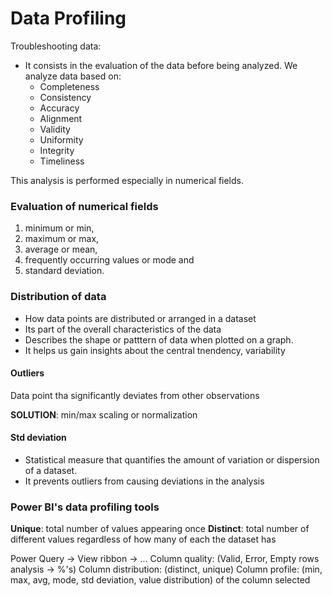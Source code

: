 # Data Profiling
Troubleshooting data:
- It consists in the evaluation of the data before being analyzed. We analyze data based on:
    - Completeness
    - Consistency
    - Accuracy
    - Alignment
    - Validity
    - Uniformity
    - Integrity
    - Timeliness

This analysis is performed especially in numerical fields.

### Evaluation of numerical fields
1. minimum or min, 
2. maximum or max, 
3. average or mean, 
4. frequently occurring values or mode and 
5. standard deviation. 

### Distribution of data
- How data points are distributed or arranged in a dataset
- Its part of the overall characteristics of the data
- Describes the shape or patttern of data when plotted on a graph.
- It helps us gain insights about the central tnendency, variability 

#### Outliers
Data point tha significantly deviates from other observations

**SOLUTION**: min/max scaling or normalization

#### Std deviation
- Statistical measure that quantifies the amount of variation or dispersion of a dataset.
- It prevents outliers from causing deviations in the analysis

### Power BI's data profiling tools
**Unique**: total number of values appearing once
**Distinct**: total number of different values regardless of how many of each the dataset has

Power Query -> View ribbon -> ...
    Column quality: (Valid, Error, Empty rows analysis -> %'s)
    Column distribution: (distinct, unique)
    Column profile: (min, max, avg, mode, std deviation, value distribution) of the column selected 